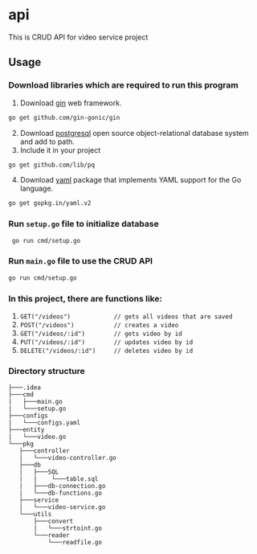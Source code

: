 # api
This is CRUD API for video service project
## Usage

### Download libraries which are required to run this program

1. Download [gin](github.com/gin-gonic/gin) web framework. 
```sh
go get github.com/gin-gonic/gin 
```
2. Download [postgresql](https://www.postgresql.org/download/) open source object-relational database system and add to path.
3. Include it in your project
```sh
go get github.com/lib/pq 
```
4. Download [yaml](gopkg.in/yaml.v2) package that implements YAML support for the Go language.
```sh
go get gopkg.in/yaml.v2
```

### Run `setup.go` file to initialize database
```sh
 go run cmd/setup.go
```

### Run `main.go` file to use the CRUD API
```sh
go run cmd/setup.go
```

### In this project, there are functions like:
 1. `GET("/videos")            // gets all videos that are saved`
 2. `POST("/videos")           // creates a video`
 3. `GET("/videos/:id")        // gets video by id`
 4. `PUT("/videos/:id")        // updates video by id`
 5. `DELETE("/videos/:id")     // deletes video by id`
 
 ### Directory structure
 
 ```
├───.idea  
├───cmd
|   ├───main.go
|   └───setup.go
├───configs
|   └───configs.yaml
├───entity
|   └───video.go
└───pkg
    ├───controller
    |   └───video-controller.go
    ├───db
    │   ├───SQL
    |   |    └───table.sql
    |   ├───db-connection.go
    |   └───db-functions.go
    ├───service
    |   └───video-service.go
    └───utils
        ├───convert
        |   └───strtoint.go
        └───reader
            └───readfile.go
 ```
